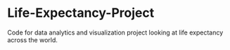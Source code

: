 # Life-Expectancy-Project
Code for data analytics and visualization project looking at life expectancy across the world. 
